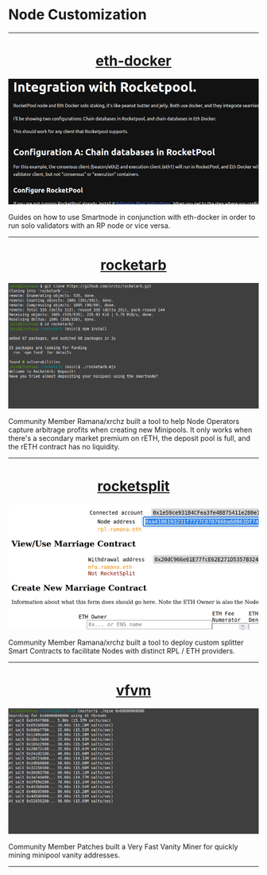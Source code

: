 # Node Customization

---

<center>

# [eth-docker](https://eth-docker.net/Support/Rocketpool/)

![](../assets/eth-docker.png)

</center>

Guides on how to use Smartnode in conjunction with eth-docker in order to run solo validators with an RP node or vice versa.

---

<center>

# [rocketarb](https://github.com/xrchz/rocketarb)

![](../assets/rocketarb.png)

</center>

Community Member Ramana/xrchz built a tool to help Node Operators capture arbitrage profits when creating new Minipools.
It only works when there's a secondary market premium on rETH, the deposit pool is full, and the rETH contract has no liquidity.

---

<center>

# [rocketsplit](https://rocketsplit.xyz)

![](../assets/rocketsplit.png)

</center>

Community Member Ramana/xrchz built a tool to deploy custom splitter Smart Contracts to facilitate Nodes with distinct RPL / ETH providers.
 
---

<center>

# [vfvm](https://github.com/jshufro/rocketpool-vfvm)

![](../assets/vfvm.png)

</center>

Community Member Patches built a Very Fast Vanity Miner for quickly mining minipool vanity addresses.

---
